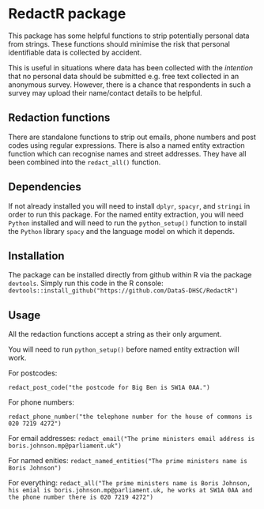# RedactR package
This package has some helpful functions to strip potentially personal data from 
strings. These functions should minimise the risk that personal identifiable
data is collected by accident.

This is useful in situations where data has been collected with the *intention*
that no personal data should be submitted e.g. free text collected in an
anonymous survey. However, there is a chance that respondents in such a
survey may upload their name/contact details to be helpful. 

## Redaction functions
There are standalone functions to strip out emails, phone numbers and post codes
using regular expressions. There is also a named entity extraction function
which can recognise names and street addresses. They have all been combined into
the ```redact_all()``` function.

## Dependencies
If not already installed you will need to install ```dplyr```, ```spacyr```, and
```stringi``` in order to run this package. For the named entity extraction, you
will need ```Python``` installed and will need to run the ```python_setup()```
function to install the ```Python``` library ```spacy``` and the language model
on which it depends.

## Installation
The package can be installed directly from github within R via the package
```devtools```. Simply run this code in the R console:
```devtools::install_github("https://github.com/DataS-DHSC/RedactR")```

## Usage

All the redaction functions accept a string as their only argument. 

You will need to run ```python_setup()``` before named entity extraction will work.

For postcodes:

```redact_post_code("the postcode for Big Ben is SW1A 0AA.")```

For phone numbers:

```redact_phone_number("the telephone number for the house of commons is 020 7219 4272")```

For email addresses:
```redact_email("The prime ministers email address is boris.johnson.mp@parliament.uk")```

For named enities:
```redact_named_entities("The prime ministers name is Boris Johnson")```

For everything:
```redact_all("The prime ministers name is Boris Johnson, his emial is boris.johnson.mp@parliament.uk, he works at SW1A 0AA and the phone number there is 020 7219 4272")```


